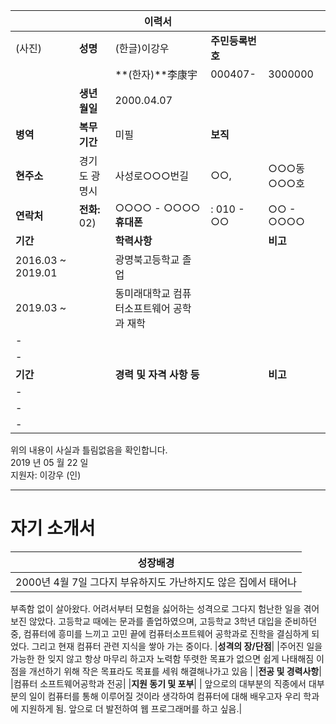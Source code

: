 |||**이력서** |||
|--|--|--|--|--|
|(사진)|**성명**|(한글)이강우|**주민등록번호**||
|||**(한자)**李康宇|000407-|3000000|
||**생년월일**|2000.04.07|||
|**병역**|**복무기간**|미필|**보직**||
|**현주소**|경기도 광명시|사성로○○○번길|○○,|○○○동 ○○○호|
|**연락처**|**전화:** 02) |○○○○ - ○○○○  **휴대폰**|: 010 - ○○|○○ - ○○○○|
|**기간**||**학력사항**||**비고**|
|2016.03 ~  2019.01||광명북고등학교 졸업|||
|2019.03 ~||동미래대학교 컴퓨터소프트웨어 공학과 재학|||
| - |  |  |  |  |
| - |  |  |  |  |
|**기간**||**경력 및 자격 사항 등**||**비고**|
| - |  |  |  |  |
| - |  |  |  |  |
| - |  |  |  |  |

위의 내용이 사실과 틀림없음을 확인합니다.  
2019 년 05 월 22 일  
지원자: 이강우 (인)

---

# 자기 소개서  
| **성장배경**|
|--|
|2000년 4월 7일 그다지 부유하지도 가난하지도 않은 집에서 태어나 
부족함 없이 살아왔다. 어려서부터 모험을 싫어하는 성격으로 그다지 험난한 일을 겪어 보진
   않았다. 고등학교 때에는 문과를 졸업하였으며, 고등학교 3학년 대입을 준비하던 중,
   컴퓨터에 흥미를 느끼고 고민 끝에 컴퓨터소프트웨어 공학과로 진학을 결심하게 되
   었다. 그리고 현재 컴퓨터 관련 지식을 쌓아 가는 중이다.
|**성격의 장/단점**|
|주어진 일을 가능한 한 잊지 않고 항상 마무리 하고자 노력함
뚜렷한 목표가 없으면 쉽게 나태해짐
이 점을 개선하기 위해 작은 목표라도 목표를 세워 해결해나가고 있음 |
|**전공 및 경력사항**|
|컴퓨터 소프트웨어공학과 전공|
|**지원 동기 및 포부**|
| 앞으로의 대부분의 직종에서 대부분의 일이
컴퓨터를 통해 이루어질 것이라 생각하여
 컴퓨터에 대해 배우고자 우리 학과에 지원하게 됨.
  앞으로 더 발전하여 웹 프로그래머를 하고 싶음.|
